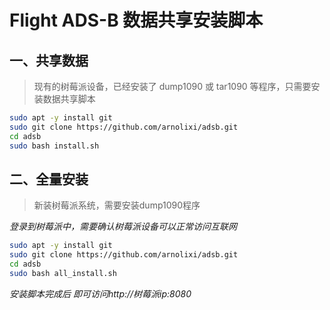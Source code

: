 # Flight ADS-B 数据共享安装脚本


## 一、共享数据
> 现有的树莓派设备，已经安装了 dump1090 或 tar1090 等程序，只需要安装数据共享脚本

```bash
sudo apt -y install git
sudo git clone https://github.com/arnolixi/adsb.git
cd adsb
sudo bash install.sh
```

## 二、全量安装
> 新装树莓派系统，需要安装dump1090程序


*登录到树莓派中，需要确认树莓派设备可以正常访问互联网*
```bash
sudo apt -y install git
sudo git clone https://github.com/arnolixi/adsb.git
cd adsb
sudo bash all_install.sh
```
*安装脚本完成后 即可访问http://树莓派ip:8080*
